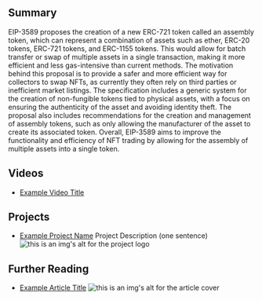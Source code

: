 ## Summary

EIP-3589 proposes the creation of a new ERC-721 token called an assembly token, which can represent a combination of assets such as ether, ERC-20 tokens, ERC-721 tokens, and ERC-1155 tokens. This would allow for batch transfer or swap of multiple assets in a single transaction, making it more efficient and less gas-intensive than current methods. The motivation behind this proposal is to provide a safer and more efficient way for collectors to swap NFTs, as currently they often rely on third parties or inefficient market listings. The specification includes a generic system for the creation of non-fungible tokens tied to physical assets, with a focus on ensuring the authenticity of the asset and avoiding identity theft. The proposal also includes recommendations for the creation and management of assembly tokens, such as only allowing the manufacturer of the asset to create its associated token. Overall, EIP-3589 aims to improve the functionality and efficiency of NFT trading by allowing for the assembly of multiple assets into a single token.

## Videos

- [Example Video Title](https://www.youtube.com/watch?v=TDGq4aeevgY)

## Projects

- [Example Project Name](https://xxxx.xxx/xxxxx) Project Description (one sentence) ![this is an img's alt for the project logo](https://xxxx.xxx/project-logo.xxx)

## Further Reading

- [Example Article Title](https://xxxx.xxx/xxxxx) ![this is an img's alt for the article cover](https://xxxx.xxx/article-cover.xxx)
